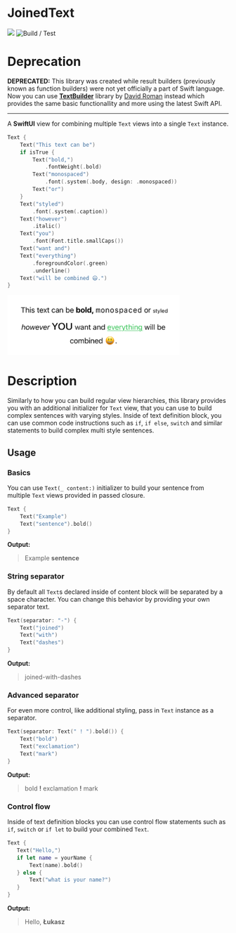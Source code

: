 # JoinedText

[![](https://img.shields.io/endpoint?url=https%3A%2F%2Fswiftpackageindex.com%2Fapi%2Fpackages%2FTunous%2FJoinedText%2Fbadge%3Ftype%3Dswift-versions)](https://swiftpackageindex.com/Tunous/JoinedText)
![Build / Test](https://github.com/Tunous/JoinedText/workflows/Build%20/%20Test/badge.svg)

# Deprecation

**DEPRECATED:** This library was created while result builders (previously known as function builders) were not yet officially a part of Swift language. Now you can use **[TextBuilder](https://github.com/davdroman/TextBuilder)** library by [David Roman](https://github.com/davdroman) instead which provides the same basic functionallity and more using the latest Swift API.

___

A **SwiftUI** view for combining multiple `Text` views into a single `Text` instance.

```swift
Text {
    Text("This text can be")
    if isTrue {
        Text("bold,")
            .fontWeight(.bold)
        Text("monospaced")
            .font(.system(.body, design: .monospaced))
        Text("or")
    }
    Text("styled")
        .font(.system(.caption))
    Text("however")
        .italic()
    Text("you")
        .font(Font.title.smallCaps())
    Text("want and")
    Text("everything")
        .foregroundColor(.green)
        .underline()
    Text("will be combined 😃.")
}
```

![Preview](./Art/Preview.png)

# Description
Similarly to how you can build regular view hierarchies, this library provides you with an additional initializer for `Text` view, that you can use to build complex sentences with varying styles. Inside of text definition block, you can use common code instructions such as `if`, `if else`, `switch` and similar statements to build complex multi style sentences.

## Usage

### Basics
You can use `Text(_ content:)` initializer to build your sentence from multiple `Text` views provided in passed closure.

```swift
Text {
    Text("Example")
    Text("sentence").bold()
}
```
**Output:**
> Example **sentence**

### String separator
By default all `Text`s declared inside of content block will be separated by a space character. You can change this behavior by providing your own separator text.

```swift
Text(separator: "-") {
    Text("joined")
    Text("with")
    Text("dashes")
}
```
**Output:**
> joined-with-dashes

### Advanced separator
For even more control, like additional styling, pass in `Text` instance as a separator.

```swift
Text(separator: Text(" ! ").bold()) {
    Text("bold")
    Text("exclamation")
    Text("mark")
}
```
**Output:**
> bold **!** exclamation **!** mark

### Control flow
Inside of text definition blocks you can use control flow statements such as `if`, `switch` or `if let` to build your combined `Text`.

```swift
Text {
   Text("Hello,")
   if let name = yourName {
       Text(name).bold()
   } else {
       Text("what is your name?")
   }
}
```
**Output:**
> Hello, **Łukasz**
